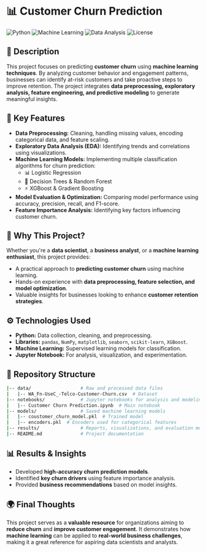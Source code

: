 # 📊 Customer Churn Prediction

![Python](https://img.shields.io/badge/Python-3.9+-blue)
![Machine Learning](https://img.shields.io/badge/Machine%20Learning-Scikit--learn-orange)
![Data Analysis](https://img.shields.io/badge/Data%20Analysis-Pandas-blueviolet)
![License](https://img.shields.io/badge/License-MIT-green)

## 🚀 Description
This project focuses on predicting **customer churn** using **machine learning techniques**. By analyzing customer behavior and engagement patterns, businesses can identify at-risk customers and take proactive steps to improve retention. The project integrates **data preprocessing, exploratory analysis, feature engineering, and predictive modeling** to generate meaningful insights.

## 🌟 Key Features
- **Data Preprocessing:** Cleaning, handling missing values, encoding categorical data, and feature scaling.
- **Exploratory Data Analysis (EDA):** Identifying trends and correlations using visualizations.
- **Machine Learning Models:** Implementing multiple classification algorithms for churn prediction:
  - 📊 Logistic Regression
  - 🌲 Decision Trees & Random Forest
  - ⚡ XGBoost & Gradient Boosting
- **Model Evaluation & Optimization:** Comparing model performance using accuracy, precision, recall, and F1-score.
- **Feature Importance Analysis:** Identifying key factors influencing customer churn.

## 🤔 Why This Project?
Whether you're a **data scientist**, a **business analyst**, or a **machine learning enthusiast**, this project provides:
- A practical approach to **predicting customer churn** using machine learning.
- Hands-on experience with **data preprocessing, feature selection, and model optimization**.
- Valuable insights for businesses looking to enhance **customer retention strategies**.

## ⚙️ Technologies Used
- **Python:** Data collection, cleaning, and preprocessing.
- **Libraries:** `pandas`, `NumPy`, `matplotlib`, `seaborn`, `scikit-learn`, `XGBoost`.
- **Machine Learning:** Supervised learning models for classification.
- **Jupyter Notebook:** For analysis, visualization, and experimentation.

## 📁 Repository Structure
```bash
|-- data/                  # Raw and processed data files  
|   |-- WA_Fn-UseC_-Telco-Customer-Churn.csv  # Dataset
|-- notebooks/             # Jupyter notebooks for analysis and modeling  
|   |-- Customer Churn Prediction.ipynb  # Main notebook
|-- models/                # Saved machine learning models  
|   |-- coustomer_churn_model.pkl  # Trained model
|   |-- encoders.pkl  # Encoders used for categorical features
|-- results/               # Reports, visualizations, and evaluation metrics  
|-- README.md              # Project documentation
```
## 📊 Results & Insights
- Developed **high-accuracy churn prediction models**.
- Identified **key churn drivers** using feature importance analysis.
- Provided **business recommendations** based on model insights.

## 🌍 Final Thoughts
This project serves as a **valuable resource** for organizations aiming to **reduce churn** and **improve customer engagement**. It demonstrates how **machine learning** can be applied to **real-world business challenges**, making it a great reference for aspiring data scientists and analysts.
